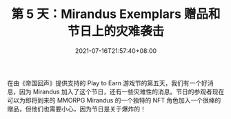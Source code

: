 ﻿---
title: "第 5 天：Mirandus Exemplars 赠品和节日上的灾难袭击"
date: 2021-07-16T21:57:40+08:00
lastmod: 2021-07-16T16:45:40+08:00
draft: false
authors: ["Olivia"]
description: "在由《帝国回声》提供支持的 Play to Earn 游戏节的第五天，我们有一个好消息，因为 Mirandus 加入了这个节日，还有一些灾难性的消息。节日的参观者现在可以为即将到来的 MMORPG Mirandus 的一个独特的 NFT 角色加入一个很棒的赠品，但他们也需要小心，因为节日是关于爆炸的！"
featuredImage: "day-5-mirandus-exemplars-giveaway-disaster-strikes-at-festival.png"
tags: ["Strategy Game","策略游戏","Play to Earn"]
categories: ["news"]
news: ["策略游戏"]
weight: 
lightgallery: true
pinned: false
recommend: false
recommend1: false
---

在由《帝国回声》提供支持的 Play to Earn 游戏节的第五天，我们有一个好消息，因为 Mirandus 加入了这个节日，还有一些灾难性的消息。节日的参观者现在可以为即将到来的 MMORPG Mirandus 的一个独特的 NFT 角色加入一个很棒的赠品，但他们也需要小心，因为节日是关于爆炸的！

<!--more-->

